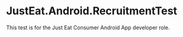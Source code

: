 JustEat.Android.RecruitmentTest
===============================

This test is for the Just Eat Consumer Android App developer role.
